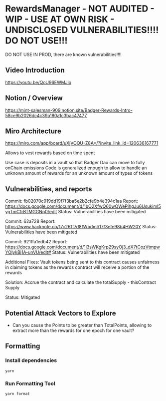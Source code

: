 # RewardsManager - NOT AUDITED - WIP - USE AT OWN RISK - UNDISCLOSED VULNERABILITIES!!!! DO NOT USE!!!
DO NOT USE IN PROD, there are known vulnerabilities!!!!

## Video Introduction
https://youtu.be/QoU96EWMJio

## Notion / Overview
https://mint-salesman-909.notion.site/Badger-Rewards-Intro-58ce9b2026dc4c39a180a1c3bac47477

## Miro Architecture
https://miro.com/app/board/uXjVOQU-Z8A=/?invite_link_id=120636167771

Allows to vest rewards based on time spent

Use case is deposits in a vault so that Badger Dao can move to fully onChain emissions
Code is generalized enough to allow to handle an unknown amount of rewards for an unknown amount of types of tokens



## Vulnerabilities, and reports

Commit: fb02070c919dd19f7f3ba5e2b2cfe9b4e394c1aa
Report: https://docs.google.com/document/d/1bO2XfwQ60wQWePihgJu6UsukimI5ygTmC1rBTMGGNp0/edit
Status: Vulnerabilities have been mitigated


Commit: 62a728
Report: https://www.hacknote.co/17c261f7d8fWbdml/17f3efe98b4HW20Y
Status: Vulnerabilities have been mitigated


Commit: 921ffa1edb42
Report: https://docs.google.com/document/d/1l3sWKgKrp29syOj3_dX7tCozVtmpwYOIykBj1A-unVU/edit#
Status: Vulnerabilities have been mitigated

Additional Fixes:
Vault tokens being sent to this contract causes unfairness in claiming tokens as the rewards contract will receive a portion of the rewards

Solution:
Accrue the contract and calculate the totalSupply - thisContract Supply

Status: Mitigated


## Potential Attack Vectors to Explore
- Can you cause the Points to be greater than TotalPoints, allowing to extract more than the rewards for one epoch for one vault?


## Formatting
### Install dependencies

```yarn```

### Run Formatting Tool

```
yarn format
```